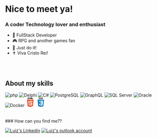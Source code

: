 # Nice to meet ya! 

### A coder Technology lover and enthusiast

- 🚀 FullStack Developer  
- 🎮 RPG and another games fan
- 👊 Just do it! 
- ✝️ Viva Cristo Rei!
</br>
</br>

## About my skills
<img alt="php" src="https://emojis.slackmojis.com/emojis/images/1598512646/10311/php-logo.png?1598512646" width="30"/>
<img alt="Delphi" src="https://www.embarcadero.com/images/logos/logo-page/Delphi_FINAL_ICONS_1024.png" width="30"/>
<img alt="C#" src="https://upload.wikimedia.org/wikipedia/commons/thumb/7/7a/C_Sharp_logo.svg/512px-C_Sharp_logo.svg.png" width="30"/>
<img alt="PostgreSQL" src="https://emojis.slackmojis.com/emojis/images/1450470347/198/postgresql.png?1450470347" width="30"/>
<img alt="GraphQL" src="https://emojis.slackmojis.com/emojis/images/1495403651/2320/graphql.png?1495403651" width="28"/>
<img alt="SQL Server" src="https://kazzylen.com/wp-content/uploads/sql-server-icon-png-7.png" width="30"/>
<img alt="Oracle" src="https://emojis.slackmojis.com/emojis/images/1507190790/2990/oracle.png?1507190790" width="30"/>
<img alt="Docker" src="https://emojis.slackmojis.com/emojis/images/1576721984/7347/docker.png?1576721984" width="30"/>
<img alt="html" src="https://raw.githubusercontent.com/github/explore/80688e429a7d4ef2fca1e82350fe8e3517d3494d/topics/html/html.png" width="30"/>
<img alt="CSS" src="https://raw.githubusercontent.com/github/explore/80688e429a7d4ef2fca1e82350fe8e3517d3494d/topics/css/css.png" width="30"/>
</br>
</br>
</br>
### How can you find me?? 


<a align="left" href="https://www.linkedin.com/in/luizfelipetozatti/" target="_blank"><img alt="Luiz's Linkedin" src="https://emojis.slackmojis.com/emojis/images/1470343326/711/linkedin.png?1470343326" width="25"/></a>   <a href="mailto:luizfelipetozatti@hotmail.com"><img alt="Luiz's outlook account" src="https://upload.wikimedia.org/wikipedia/commons/thumb/b/b1/Outlook_hi-res_icon_%282019%29.svg/1200px-Outlook_hi-res_icon_%282019%29.svg.png" width="28"/></a>
